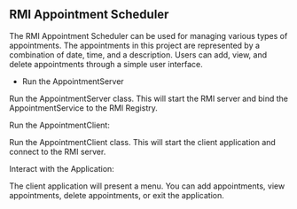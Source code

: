 ## RMI Appointment Scheduler
 The RMI Appointment Scheduler can be used for managing various types of appointments. The appointments in this project are represented by a combination of date, time, and a description. Users can add, view, and delete appointments through a simple user interface.


* Run the AppointmentServer

Run the AppointmentServer class. This will start the RMI server and bind the AppointmentService to the RMI Registry.


Run the AppointmentClient:

Run the AppointmentClient class. This will start the client application and connect to the RMI server.


Interact with the Application:

The client application will present a menu. You can add appointments, view appointments, delete appointments, or exit the application.
